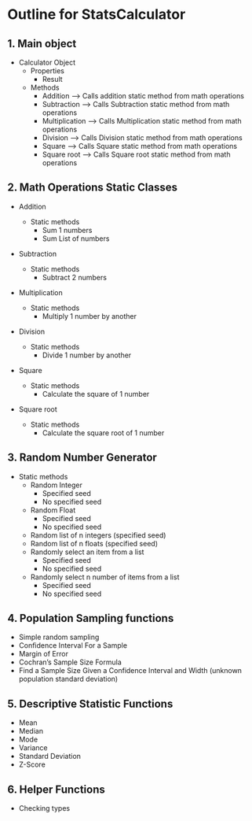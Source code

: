 # Outline for StatsCalculator

## 1. Main object

* Calculator Object
    * Properties
        * Result
    * Methods
        * Addition -->  Calls addition static method from math operations
        * Subtraction -->  Calls Subtraction static method from math operations
        * Multiplication -->  Calls Multiplication static method from math operations
        * Division -->  Calls Division static method from math operations
        * Square -->  Calls Square static method from math operations
        * Square root -->  Calls Square root static method from math operations

## 2. Math Operations Static Classes

* Addition
    * Static methods
        * Sum 1 numbers
        * Sum List of numbers
        
* Subtraction
    * Static methods
        * Subtract 2 numbers

* Multiplication
    * Static methods
        * Multiply 1 number by another

* Division
    * Static methods
        * Divide 1 number by another

* Square
    * Static methods
        * Calculate the square of 1 number

* Square root
    * Static methods
        * Calculate the square root of 1 number


## 3. Random Number Generator
* Static methods
    * Random Integer
        * Specified seed
        * No specified seed
    * Random Float
        * Specified seed
        * No specified seed
    * Random list of n integers (specified seed)
    * Random list of n floats (specified seed)
    * Randomly select an item from a list
        * Specified seed
        * No specified seed
    * Randomly select n number of items from a list
        * Specified seed
        * No specified seed


## 4. Population Sampling functions

* Simple random sampling
* Confidence Interval For a Sample
* Margin of Error
* Cochran’s Sample Size Formula
* Find a Sample Size Given a Confidence Interval and Width (unknown population standard deviation)

## 5. Descriptive Statistic Functions

* Mean
* Median
* Mode
* Variance
* Standard Deviation
* Z-Score

## 6. Helper Functions 

* Checking types